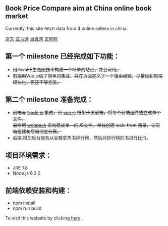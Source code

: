 ## Book Price Compare aim at China online book market


Currently, this site fetch data from 4 online sellers in china:    

[京东](http://book.jd.com/)
[亚马逊](https://www.amazon.cn/%E5%9B%BE%E4%B9%A6/b/ref=sa_menu_top_books_l1?ie=UTF8&node=658390051)
[当当网](http://book.dangdang.com/)
[文轩网](http://www.winxuan.com/)

## 第一个 milestone 已经完成如下功能：    
* ~~用JavaEE生态圈技术构建一个简单的站点，并且可用。~~   
* ~~前端用Vue.js做了简单的集成，并在页面定义了一个搜索组建，尽量做到前端模块化，但还不够完美。~~    

## 第二个 milestone 准备完成：  
* ~~前端与 [Node.js](https://nodejs.org) 集成，用 [vue.js](https://vuejs.org/) 框架开发前端，将每个前端组件独立成单个文件，  
  最终用 [webpack](https://webpack.github.io/) 来构建成单一的JS文件。单独创建 web-front 目录，让前端组建和后端彻底分离。~~    
* 后端,增加后台服务从豆瓣拿热书排行榜，然后对排行榜的书进行比价。   



## 项目环境需求：  
* JRE 1.8   
* Node.js 6.2.0    

## 前端依赖安装和构建：  
* npm install  
* npm run build   


To visit this website by clicking [here](http://112.74.124.215:7000/) .
